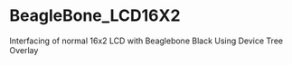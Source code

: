 # BeagleBone_LCD16X2
Interfacing of normal 16x2 LCD with Beaglebone Black Using Device Tree Overlay
